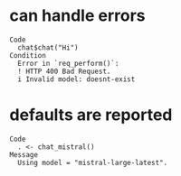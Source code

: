 # can handle errors

    Code
      chat$chat("Hi")
    Condition
      Error in `req_perform()`:
      ! HTTP 400 Bad Request.
      i Invalid model: doesnt-exist

# defaults are reported

    Code
      . <- chat_mistral()
    Message
      Using model = "mistral-large-latest".

